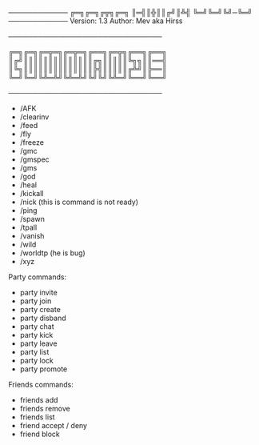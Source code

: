 ────────────
╔═╗╔═╗╔╦╗╔═╗
║═╣║╬║║╔╝║╩╣
╚═╝╚═╝╚╝─╚═╝
────────────
Version: 1.3
Author: Mev aka Hirss

───────────────────────────────

╔═╗╔═╗╔═╦═╗╔═╦═╗╔══╗╔═╦╗╔══╗╔══╗
║╔╝║║║║║║║║║║║║║║╔╗║║║║║╚╗╗║║══╣
║╚╗║║║║║║║║║║║║║║╠╣║║║║║╔╩╝║╠══║
╚═╝╚═╝╚╩═╩╝╚╩═╩╝╚╝╚╝╚╩═╝╚══╝╚══╝

───────────────────────────────
- /AFK
- /clearinv
- /feed
- /fly
- /freeze
- /gmc
- /gmspec
- /gms
- /god
- /heal
- /kickall
- /nick (this is command is not ready) 
- /ping
- /spawn
- /tpall
- /vanish
- /wild
- /worldtp (he is bug) 
- /xyz

Party commands:
- party invite
- party join
- party create
- party disband
- party chat
- party kick
- party leave
- party list
- party lock
- party promote

Friends commands:
- friends add
- friends remove
- friends list
- friend accept / deny
- friend block
